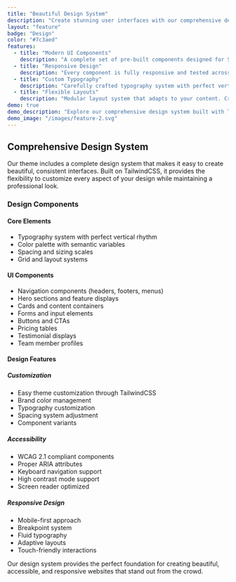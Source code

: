 ```yaml
---
title: "Beautiful Design System"
description: "Create stunning user interfaces with our comprehensive design system built on TailwindCSS. Customize everything to match your brand."
layout: "feature"
badge: "Design"
color: "#7c3aed"
features:
  - title: "Modern UI Components"
    description: "A complete set of pre-built components designed for SaaS websites. From navigation bars to pricing tables, everything you need is included."
  - title: "Responsive Design"
    description: "Every component is fully responsive and tested across all device sizes. Your website will look great on everything from phones to large displays."
  - title: "Custom Typography"
    description: "Carefully crafted typography system with perfect vertical rhythm. Easily customize fonts and sizes to match your brand guidelines."
  - title: "Flexible Layouts"
    description: "Modular layout system that adapts to your content. Create unique page layouts while maintaining consistent spacing and alignment."
demo: true
demo_description: "Explore our comprehensive design system built with TailwindCSS."
demo_image: "/images/feature-2.svg"
---
```


## Comprehensive Design System

Our theme includes a complete design system that makes it easy to create beautiful, consistent interfaces. Built on TailwindCSS, it provides the flexibility to customize every aspect of your design while maintaining a professional look.

### Design Components

#### Core Elements
- Typography system with perfect vertical rhythm
- Color palette with semantic variables
- Spacing and sizing scales
- Grid and layout systems

#### UI Components
- Navigation components (headers, footers, menus)
- Hero sections and feature displays
- Cards and content containers
- Forms and input elements
- Buttons and CTAs
- Pricing tables
- Testimonial displays
- Team member profiles

#### Design Features

##### Customization
- Easy theme customization through TailwindCSS
- Brand color management
- Typography customization
- Spacing system adjustment
- Component variants

##### Accessibility
- WCAG 2.1 compliant components
- Proper ARIA attributes
- Keyboard navigation support
- High contrast mode support
- Screen reader optimized

##### Responsive Design
- Mobile-first approach
- Breakpoint system
- Fluid typography
- Adaptive layouts
- Touch-friendly interactions

Our design system provides the perfect foundation for creating beautiful, accessible, and responsive websites that stand out from the crowd.
